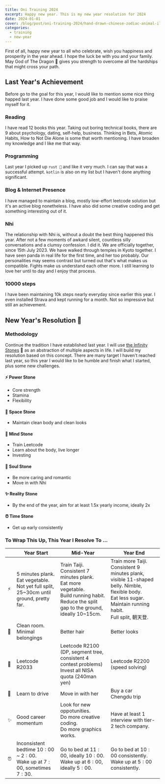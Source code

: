 ```yaml
---
title: Oni Training 2024
excerpt: Happy new year. This is my new year resolution for 2024
date: 2024-01-01
cover: /blog/post/oni-training-2024/hand-drawn-chinese-zodiac-animal-illustration.jpg
categories:
  - training
  - new-year
---
```


First of all, happy new year to all who celebrate, wish you happiness and prosperity in the year ahead. I hope the luck be with you and your family. May God of The Dragon 🐲 gives you strength to overcome all the hardships that might cross your path.

## Last Year's Achievement

Before go to the goal for this year, I would like to mention some nice thing happed last year. I have done some good job and I would like to praise myself for it.

### Reading

I have read 12 books this year. Taking out boring technical books, there are 9 about psychology, dating, self-help, business. Thinking in Bets, Atomic Habits, How to Not Die Alone is some that worth mentioning. I have broaden my knowledge and I like me that way.

### Programming

Last year I picked up `rust 🦀` and like it very much. I can say that was a successful attempt. `kotlin` is also on my list but I haven't done anything significant.

### Blog & Internet Presence

I have managed to maintain a blog, mostly low-effort leetcode solution but it's an active blog nonetheless.
I have also did some creative coding and get something interesting out of it.

### Nhi

The relationship with Nhi is, without a doubt the best thing happened this year. After not a few moments of awkard silent, countless silly conversations and a clumsy confession. I did it. We are officially together, since 15<super>th</super> July 2023. We have walked through temples in Kyoto together. I have seen panda in real life for the first time, and her too probably. Our personalities may seems contrast but turned out that's what makes us compatible. Fights make us understand each other more. I still learning to love her until to day and I enjoy that process.

### 10000 steps

I have been maintaining 10k steps nearly everyday since earlier this year. I even installed Strava and kept running for a month. Not so impressive but still an achievement.

## New Year's Resolution 🎉

### Methodology

Continue the tradition I have established last year. I will use [the Infinity Stones](https://en.wikipedia.org/wiki/Infinity_Stones) 💎 as an abstraction of multiple aspects in life. I will build my resolution based on this concept. There are many target I haven't reached last year, so this year I would like to be humble and finish what I started, plus some new challenges.

#### ⚡ Power Stone

- Core strength
- Stamina
- Flexibility

#### 🐾 Space Stone

- Maintain clean body and clean looks

#### 🧠 Mind Stone

- Train Leetcode
- Learn about the body, live longer
- Investing

#### 💖 Soul Stone

- Be more caring and romantic
- Move in with Nhi

#### ✨ Reality Stone

- By the end of the year, aim for at least 1.5x yearly income, ideally 2x

#### ⏰ Time Stone

- Get up early consistently

### To Wrap This Up, This Year I Resolve To ...

|     | Year Start                                                                                       | Mid-Year                                                                                                                                                  | Year End                                                                                                                                                                     |
| --- | ------------------------------------------------------------------------------------------------ | --------------------------------------------------------------------------------------------------------------------------------------------------------- | ---------------------------------------------------------------------------------------------------------------------------------------------------------------------------- |
| ⚡  | 5 minutes plank.<br />Eat vegetable.<br /> Not yet full split, 25~30cm until ground, pretty far. | Train Taiji.<br />Consistent 7 minutes plank.<br />Eat more vegetable.<br/>Build running habit.<br />Reduce the split gap to the ground, ideally 10~15cm. | Train more Taiji.<br />Consistent 9 minutes plank, visible 11-shaped belly. Nimble, flexible body.<br />Eat less sugar.<br/>Maintain running habit.<br />Full split, 朝天登. |
| 🐾  | Clean room. <br/> Minimal belongings                                                             | Better hair                                                                                                                                               | Better looks                                                                                                                                                                 |
| 🧠  | Leetcode R2033                                                                                   | Leetcode R2100 (DP, segment tree, consistent 4 contest problems) <br/>Invest all NISA quota (240man yen)                                                  | Leetcode R2200 (speed solving)                                                                                                                                               |
| 💖  | Learn to drive                                                                                   | Move in with her                                                                                                                                          | Buy a car<br/>Chengdu trip                                                                                                                                                   |
| ✨  | Good career momentum                                                                             | Look for new oppotunities.<br />Do more creative coding.<br />Do more graphics works.                                                                     | Have at least 1 interview with tier-2 tech company.<br />                                                                                                                    |
| ⏰  | Inconsistent bedtime $10:00$ ~ $2:00$.<br />Wake up at $7:00$, sometimes $7:30$.                 | Go to bed at $11:00$, ideally $10:00$. <br />Wake up at $6:00$, ideally $5:00$.                                                                           | Go to bed at $10:00$ consistently.<br />Wake up at $5:00$ consistently.                                                                                                      |
